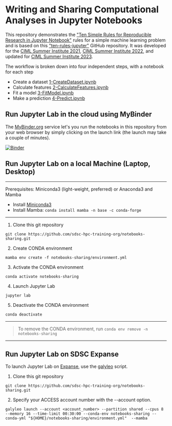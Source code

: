 # Writing and Sharing Computational Analyses in Jupyter Notebooks

This repository demonstrates the ["Ten Simple Rules for Reproducible Research in Jupyter Notebook"](https://arxiv.org/abs/1810.08055) rules for a simple machine learning problem and is based on this ["ten-rules-jupyter"](https://github.com/jupyter-guide/ten-rules-jupyter) GitHub repository. It was developed for the [CIML Summer Institute 2021](https://github.com/ciml-org/ciml-summer-institute-2021), [CIML Summer Institute 2022](https://github.com/ciml-org/ciml-summer-institute-2022), and updated for [CIML Summer Institute 2023](https://github.com/ciml-org/ciml-summer-institute-2023).

The workflow is broken down into four independent steps, with a notebook for each step
* Create a dataset [1-CreateDataset.ipynb](notebooks/1-CreateDataset.ipynb) 
* Calculate features [2-CalculateFeatures.ipynb](notebooks/2-CalculateFeatures.ipynb) 
* Fit a model [3-FitModel.ipynb](notebooks/3-FitModel.ipynb) 
* Make a prediction [4-Predict.ipynb](notebooks/4-Predict.ipynb) 

## Run Jupyter Lab in the cloud using MyBinder

The [MyBinder.org](https://mybinder.org/) service let's you run the notebooks in this repository from your web browser by simply clicking on the launch link (the launch may take a couple of minutes). 

[![Binder](https://mybinder.org/badge_logo.svg)](https://mybinder.org/v2/gh/sdsc-hpc-training-org/notebooks-sharing/HEAD)

## Run Jupyter Lab on a local Machine (Laptop, Desktop)
------
Prerequisites: Miniconda3 (light-weight, preferred) or Anaconda3 and Mamba

* Install [Miniconda3](https://docs.conda.io/en/latest/miniconda.html)
* Install Mamba: ```conda install mamba -n base -c conda-forge```
------

1. Clone this git repository

```
git clone https://github.com/sdsc-hpc-training-org/notebooks-sharing.git
```
2. Create CONDA environment

```
mamba env create -f notebooks-sharing/environment.yml
```
3. Activate the CONDA environment

```
conda activate notebooks-sharing
```
4. Launch Jupyter Lab

```
jupyter lab
```

5. Deactivate the CONDA environment

```
conda deactivate
```

------

> To remove the CONDA environment, run ```conda env remove -n notebooks-sharing```
------

## Run Jupyter Lab on SDSC Expanse
To launch Jupyter Lab on [Expanse](https://www.sdsc.edu/services/hpc/expanse/), use the [galyleo](https://github.com/mkandes/galyleo#galyleo) script. 

1. Clone this git repository

```
git clone https://github.com/sdsc-hpc-training-org/notebooks-sharing.git
```

2. Specify your ACCESS account number with the --account option.

```
galyleo launch --account <account_number> --partition shared --cpus 8 --memory 16 --time-limit 00:30:00 --conda-env notebooks-sharing --conda-yml "${HOME}/notebooks-sharing/environment.yml"  --mamba
```


